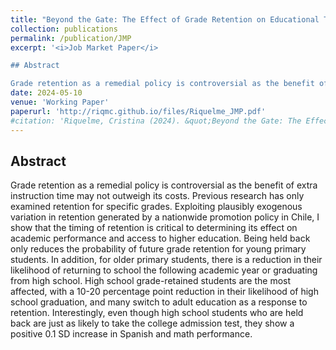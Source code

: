 ```yaml
---
title: "Beyond the Gate: The Effect of Grade Retention on Educational Trajectories"
collection: publications
permalink: /publication/JMP
excerpt: '<i>Job Market Paper</i>

## Abstract

Grade retention as a remedial policy is controversial as the benefit of extra instruction time may not outweigh its costs. Previous research has only examined retention for specific grades. Exploiting plausibly exogenous variation in retention generated by a nationwide promotion policy in Chile, I show that the timing of retention is critical to determining its effect on academic performance and access to higher education. Being held back only reduces the probability of future grade retention for young primary students. In addition, for older primary students, there is a reduction in their likelihood of returning to school the following academic year or graduating from high school. High school grade-retained students are the most affected, with a 10-20 percentage point reduction in their likelihood of high school graduation, and many switch to adult education as a response to retention. Interestingly, even though high school students who are held back are just as likely to take the college admission test, they show a positive 0.1 SD increase in Spanish and math performance.'
date: 2024-05-10
venue: 'Working Paper'
paperurl: 'http://riqmc.github.io/files/Riquelme_JMP.pdf'
#citation: 'Riquelme, Cristina (2024). &quot;Beyond the Gate: The Effect of Grade Retention on Educational Trajectories.&quot; <i>Working Paper</i>.'
---
```


## Abstract

Grade retention as a remedial policy is controversial as the benefit of extra instruction time may not outweigh its costs. Previous research has only examined retention for specific grades. Exploiting plausibly exogenous variation in retention generated by a nationwide promotion policy in Chile, I show that the timing of retention is critical to determining its effect on academic performance and access to higher education. Being held back only reduces the probability of future grade retention for young primary students. In addition, for older primary students, there is a reduction in their likelihood of returning to school the following academic year or graduating from high school. High school grade-retained students are the most affected, with a 10-20 percentage point reduction in their likelihood of high school graduation, and many switch to adult education as a response to retention. Interestingly, even though high school students who are held back are just as likely to take the college admission test, they show a positive 0.1 SD increase in Spanish and math performance.

